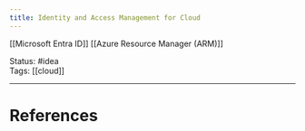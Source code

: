 ```yaml
---
title: Identity and Access Management for Cloud
---
```

[[Microsoft Entra ID]]
[[Azure Resource Manager (ARM)]]

Status: #idea  
Tags: [[cloud]]  

---
# References